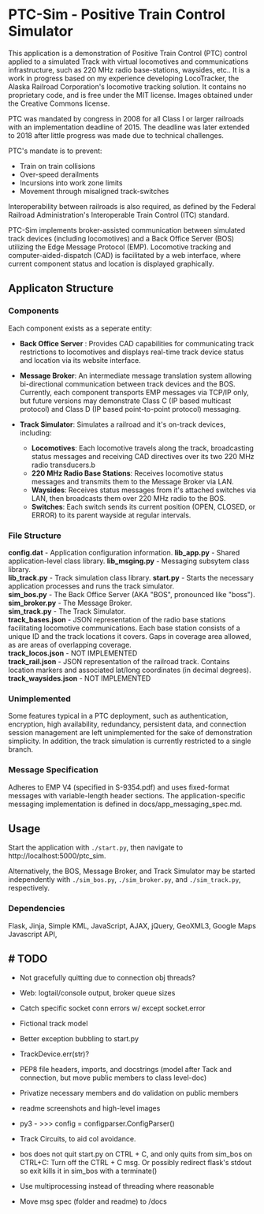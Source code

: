 # PTC-Sim - Positive Train Control Simulator

This application is a demonstration of Positive Train Control (PTC) control applied to a simulated Track with virtual locomotives and communications infrastructure, such as 220 MHz radio base-stations, waysides, etc.. It is a work in progress based on my experience developing LocoTracker, the Alaska Railroad Corporation's locomotive tracking solution. It contains no proprietary code, and is free under the MIT license. Images obtained under the Creative Commons license. 

PTC was mandated by congress in 2008 for all Class I or larger railroads with an implementation deadline of 2015. The deadline was later extended to 2018 after little progress was made due to technical challenges. 

PTC's mandate is to prevent:

* Train on train collisions
* Over-speed derailments
* Incursions into work zone limits
* Movement through misaligned track-switches
  
Interoperability between railroads is also required, as defined by the Federal Railroad Administration's Interoperable Train Control (ITC) standard.

PTC-Sim implements broker-assisted communication between simulated track devices (including locomotives) and a Back Office Server (BOS) utilizing the Edge Message Protocol (EMP). Locomotive tracking and computer-aided-dispatch (CAD) is facilitated by a web interface, where current component status and location is displayed graphically.

## Applicaton Structure

### Components

Each component exists as a seperate entity:

* **Back Office Server** : Provides CAD capabilities for communicating track restrictions to locomotives and displays real-time track device status and location via its website interface.

* **Message Broker**: An intermediate message translation system allowing bi-directional communication between track devices and the BOS.  Currently, each component transports EMP messages via TCP/IP only, but future versions may demonstrate Class C (IP based multicast protocol) and Class D (IP based point-to-point protocol) messaging.

* **Track Simulator**: Simulates a railroad and it's on-track devices, including:  
  * **Locomotives**:  Each locomotive travels along the track, broadcasting status messages and receiving CAD directives over its two 220 MHz radio transducers.b
  * **220 MHz Radio Base Stations**: Receives locomotive status messages and transmits them to the Message Broker via LAN.
  * **Waysides**: Receives status messages from it's attached switches via LAN, then broadcasts them over 220 MHz radio to the BOS.
  * **Switches**: Each switch sends its current position (OPEN, CLOSED, or ERROR) to its parent wayside at regular intervals.

### File Structure

**config.dat** - Application configuration information.
**lib_app.py** - Shared application-level class library.
**lib_msging.py** - Messaging subsytem class library.  
**lib_track.py** - Track simulation class library.
**start.py** - Starts the necessary application processes and runs the track simulator.  
**sim_bos.py** - The Back Office Server (AKA "BOS", pronounced like "boss").  
**sim_broker.py** - The Message Broker.  
**sim_track.py** - The Track Simulator.  
**track_bases.json** - JSON representation of the radio base stations facilitating locomotive communications. Each base station consists of a unique ID and the track locations it covers. Gaps in coverage area allowed, as are areas of overlapping coverage.  
**track_locos.json** - NOT IMPLEMENTED  
**track_rail.json** - JSON representation of the railroad track. Contains location markers and associated lat/long coordinates (in decimal degrees).
**track_waysides.json** - NOT IMPLEMENTED

### Unimplemented

Some features typical in a PTC deployment, such as authentication, encryption, high availability, redundancy, persistent data, and connection session management are left unimplemented for the sake of demonstration simplicity. In addition, the track simulation is currently restricted to a single branch.

### Message Specification

Adheres to EMP V4 (specified in S-9354.pdf) and uses fixed-format messages with variable-length header sections. The application-specific messaging implementation is defined in docs/app_messaging_spec.md.

## Usage

Start the application with `./start.py`, then navigate to http://localhost:5000/ptc_sim.
  
Alternatively, the BOS, Message Broker, and Track Simulator may be started independently with `./sim_bos.py`, `./sim_broker.py`, and `./sim_track.py`, respectively.

### Dependencies

Flask, Jinja, Simple KML, JavaScript, AJAX, jQuery, GeoXML3, Google Maps Javascript API, 

 

## # TODO

* Not gracefully quitting due to connection obj threads?
* Web: logtail/console output, broker queue sizes  
* Catch specific socket conn errors w/ except socket.error  
* Fictional track model
* Better exception bubbling to start.py
* TrackDevice.err(str)?

* PEP8 file headers, imports, and docstrings (model after Tack and connection, but move public members to class level-doc)  
* Privatize necessary members and do validation on public members  
* readme screenshots and high-level images  
* py3 - >>> config = configparser.ConfigParser()
* Track Circuits, to aid col avoidance.  
* bos does not quit start.py on CTRL + C, and only quits from sim_bos on CTRL+C: Turn off the CTRL + C msg. Or possibly redirect flask's stdout so exit kills it in sim_bos with a terminate()
* Use multiprocessing instead of threading where reasonable
* Move msg spec (folder and readme) to /docs